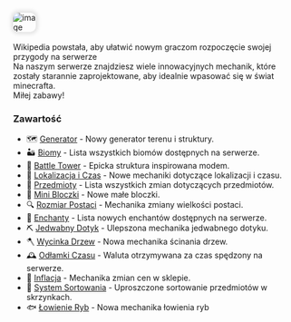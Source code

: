 <style>
img:not(.medium-zoom-image--opened):not(.navbar-link-icon) {
    max-width: 8%;
    margin: 0 8px 4px 0;
    box-shadow: 0 0 6px 4px rgba(0, 0, 0, .1);
    border-radius: 10px;
}
</style>

![image](/pages/images/home/logo.webp)

Wikipedia powstała, aby ułatwić nowym graczom rozpoczęcie swojej przygody na serwerze<br> Na naszym serwerze znajdziesz wiele innowacyjnych mechanik, które zostały starannie zaprojektowane, aby idealnie wpasować się w świat minecrafta. <br>Miłej zabawy!


### Zawartość
- 🗺️ [Generator](/generator) - Nowy generator terenu i struktury.
- 🏜️ [Biomy](/biomes) - Lista wszystkich biomów dostępnych na serwerze.
- 🏰 [Battle Tower](/battletower) - Epicka struktura inspirowana modem.
- 🧭 [Lokalizacja i Czas](/location) - Nowe mechaniki dotyczące lokalizacji i czasu.
- 🏺 [Przedmioty](/items) - Lista wszystkich zmian dotyczących przedmiotów.
- 🗿 [Mini Bloczki](/miniblocks) - Nowe małe bloczki.
- 🔍 [Rozmiar Postaci](/playersize) - Mechanika zmiany wielkości postaci.
- 📜 [Enchanty](/enchants) - Lista nowych enchantów dostępnych na serwerze.
- ⛏️ [Jedwabny Dotyk](/silktouch) - Ulepszona mechanika jedwabnego dotyku.
- 🪓 [Wycinka Drzew](/treecut) - Nowa mechanika ścinania drzew.
- 🕰️ [Odłamki Czasu](/timeshard) - Waluta otrzymywana za czas spędzony na serwerze.
- 💸 [Inflacja](/inflation) - Mechanika zmian cen w sklepie.
- 🤖 [System Sortowania](/sortingsystem) - Uproszczone sortowanie przedmiotów w skrzynkach.
- 🐟 [Łowienie Ryb](/fishing) - Nowa mechanika łowienia ryb